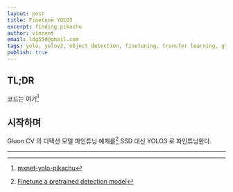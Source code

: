 ```yaml
---
layout: post
title: Finetune YOLO3
excerpt: finding pikachu
author: vincent
email: ldg55d@gmail.com
tags: yolo, yolov3, object detection, finetuning, transfer learning, gluoncv, mxnet, pikachu
publish: true
---
```


## TL;DR

코드는 여기[^1]


## 시작하며

Gluon CV 의 디텍션 모델 파인튜닝 예제를[^2] SSD 대신 YOLO3 로 파인튜닝한다.

----

[^1]: [mxnet-yolo-pikachu](https://github.com/haandol/mxnet-yolo-pikachu)
[^2]: [Finetune a pretrained detection model](https://gluon-cv.mxnet.io/build/examples_detection/finetune_detection.html)